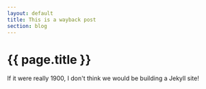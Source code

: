 ```yaml
---
layout: default
title: This is a wayback post
section: blog
---
```


# {{ page.title }}

If it were really 1900, I don't think we would be building a Jekyll site!
